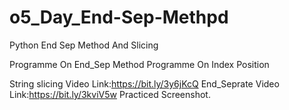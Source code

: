 # o5_Day_End-Sep-Methpd
Python End Sep Method And Slicing

Programme On End_Sep Method
Programme On Index Position

String slicing Video Link:https://bit.ly/3y6jKcQ
End_Seprate Video Link:https://bit.ly/3kviV5w
Practiced Screenshot.
